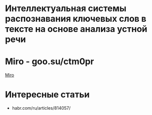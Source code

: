 # Интеллектуальная системы распознавания ключевых слов в тексте на основе анализа устной речи

# Miro - goo.su/ctm0pr

[Miro](https://miro.com/welcomeonboard/Wnp6emNZc2RyWGFWNjMzZzgwZFAybVNqbGdHM1loODBkTkV5VjVnT3YzRFZHV1lSNVB2aEUzMEVmK1d5ajJUbVZPeGlnWHFocFFCVVVNb2tMWkRVZmFqaE8zUHBpZVh2TlBtK2xHM0J2S3o4N3Q0VFM3TWtaRysxZk9oemh3MEFzVXVvMm53MW9OWFg5bkJoVXZxdFhRPT0hdjE=?share_link_id=456831331855)

# Интересные статьи
* habr.com/ru/articles/814057/
